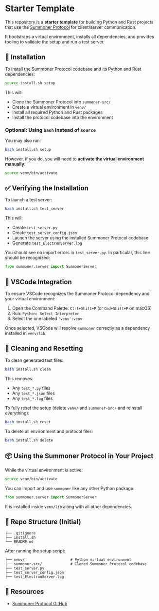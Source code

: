 # Starter Template

This repository is a **starter template** for building Python and Rust projects that use the [Summoner Protocol](https://github.com/Summoner-Network/agent-sdk) for client/server communication.

It bootstraps a virtual environment, installs all dependencies, and provides tooling to validate the setup and run a test server.

## 🔧 Installation

To install the Summoner Protocol codebase and its Python and Rust dependencies:

```bash
source install.sh setup
```

This will:

* Clone the Summoner Protocol into `summoner-src/`
* Create a virtual environment in `venv/`
* Install all required Python and Rust packages
* Install the protocol codebase into the environment

### Optional: Using `bash` Instead of `source`

You may also run:

```bash
bash install.sh setup
```

However, if you do, you will need to **activate the virtual environment manually**:

```bash
source venv/bin/activate
```

## ✅ Verifying the Installation

To launch a test server:

```bash
bash install.sh test_server
```

This will:

* Create `test_server.py`
* Create `test_server_config.json`
* Launch the server using the installed Summoner Protocol codebase
* Generate `test_ElectronServer.log`

You should see no import errors in `test_server.py`. In particular, this line should be recognized:

```python
from summoner.server import SummonerServer
```

## 🧠 VSCode Integration

To ensure VSCode recognizes the Summoner Protocol dependency and your virtual environment:

1. Open the Command Palette: `Ctrl+Shift+P` (or `Cmd+Shift+P` on macOS)
2. Run: `Python: Select Interpreter`
3. Select the one labeled `'venv':venv`

Once selected, VSCode will resolve `summoner` correctly as a dependency installed in `venv/lib`.

## 🧹 Cleaning and Resetting

To clean generated test files:

```bash
bash install.sh clean
```

This removes:

* Any `test_*.py` files
* Any `test_*.json` files
* Any `test_*.log` files

To fully reset the setup (delete `venv/` and `summoner-src/` and reinstall everything):

```bash
bash install.sh reset
```

To delete all environment and protocol files:

```bash
bash install.sh delete
```

## 📦 Using the Summoner Protocol in Your Project

While the virtual environment is active:

```bash
source venv/bin/activate
```

You can import and use `summoner` like any other Python package:

```python
from summoner.server import SummonerServer
```

It is installed inside `venv/lib` along with all other dependencies.

## 📁 Repo Structure (Initial)

```
├── .gitignore
├── install.sh
└── README.md
```

After running the setup script:

```
├── venv/                     # Python virtual environment
├── summoner-src/             # Cloned Summoner Protocol codebase
├── test_server.py
├── test_server_config.json
├── test_ElectronServer.log
```

## 🔗 Resources

* [Summoner Protocol GitHub](https://github.com/Summoner-Network/agent-sdk)
